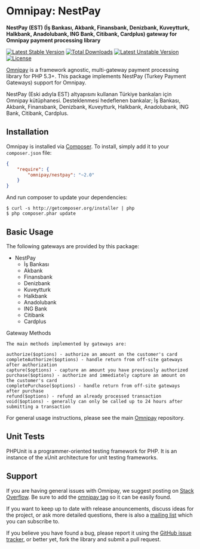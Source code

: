 # Omnipay: NestPay

**NestPay (EST) (İş Bankası, Akbank, Finansbank, Denizbank, Kuveytturk, Halkbank, Anadolubank, ING Bank, Citibank, Cardplus) gateway for Omnipay payment processing library**

[![Latest Stable Version](https://poser.pugx.org/yasinkuyu/omnipay-nestpay/v/stable)](https://packagist.org/packages/yasinkuyu/omnipay-nestpay) 
[![Total Downloads](https://poser.pugx.org/yasinkuyu/omnipay-nestpay/downloads)](https://packagist.org/packages/yasinkuyu/omnipay-nestpay) 
[![Latest Unstable Version](https://poser.pugx.org/yasinkuyu/omnipay-nestpay/v/unstable)](https://packagist.org/packages/yasinkuyu/omnipay-nestpay) 
[![License](https://poser.pugx.org/yasinkuyu/omnipay-nestpay/license)](https://packagist.org/packages/yasinkuyu/omnipay-nestpay)

[Omnipay](https://github.com/thephpleague/omnipay) is a framework agnostic, multi-gateway payment
processing library for PHP 5.3+. This package implements NestPay (Turkey Payment Gateways) support for Omnipay.


NestPay (Eski adıyla EST) altyapısını kullanan Türkiye bankaları için Omnipay kütüphanesi. Desteklenmesi hedeflenen bankalar; İş Bankası, Akbank, Finansbank, Denizbank, Kuveytturk, Halkbank, Anadolubank, ING Bank, Citibank, Cardplus.


## Installation

Omnipay is installed via [Composer](http://getcomposer.org/). To install, simply add it
to your `composer.json` file:

```json
{
    "require": {
        "omnipay/nestpay": "~2.0"
    }
}
```

And run composer to update your dependencies:

    $ curl -s http://getcomposer.org/installer | php
    $ php composer.phar update

## Basic Usage

The following gateways are provided by this package:

* NestPay
    - İş Bankası 
    - Akbank
    - Finansbank 
    - Denizbank
    - Kuveytturk 
    - Halkbank
    - Anadolubank 
    - ING Bank 
    - Citibank 
    - Cardplus

Gateway Methods

    The main methods implemented by gateways are:

    authorize($options) - authorize an amount on the customer's card
    completeAuthorize($options) - handle return from off-site gateways after authorization
    capture($options) - capture an amount you have previously authorized
    purchase($options) - authorize and immediately capture an amount on the customer's card
    completePurchase($options) - handle return from off-site gateways after purchase
    refund($options) - refund an already processed transaction
    void($options) - generally can only be called up to 24 hours after submitting a transaction

For general usage instructions, please see the main [Omnipay](https://github.com/thephpleague/omnipay)
repository.

## Unit Tests

PHPUnit is a programmer-oriented testing framework for PHP. It is an instance of the xUnit architecture for unit testing frameworks.

## Support

If you are having general issues with Omnipay, we suggest posting on
[Stack Overflow](http://stackoverflow.com/). Be sure to add the
[omnipay tag](http://stackoverflow.com/questions/tagged/omnipay) so it can be easily found.

If you want to keep up to date with release anouncements, discuss ideas for the project, or ask more detailed questions, there is also a [mailing list](https://groups.google.com/forum/#!forum/omnipay) which
you can subscribe to.

If you believe you have found a bug, please report it using the [GitHub issue tracker](https://github.com/yasinkuyu/omnipay-nestpay/issues),
or better yet, fork the library and submit a pull request.
